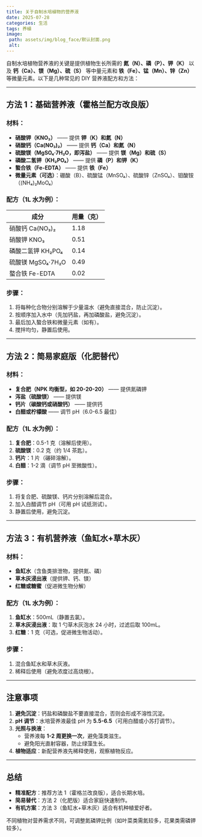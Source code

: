 ```yaml
---
title: 关于自制水培植物的营养液
date: 2025-07-28
categories: 生活
tags: 养植
image:
 path: assets/img/blog_face/默认封面.png
 alt:
---
```

自制水培植物营养液的关键是提供植物生长所需的 **氮（N）、磷（P）、钾（K）** 以及 **钙（Ca）、镁（Mg）、硫（S）** 等中量元素和 **铁（Fe）、锰（Mn）、锌（Zn）** 等微量元素。以下是几种常见的 DIY 营养液配方和方法：

---

## **方法 1：基础营养液（霍格兰配方改良版）**
### **材料**：
- **硝酸钾（KNO₃）** —— 提供 **钾（K）和氮（N）**
- **硝酸钙（Ca(NO₃)₂）** —— 提供 **钙（Ca）和氮（N）**
- **硫酸镁（MgSO₄·7H₂O，即泻盐）** —— 提供 **镁（Mg）和硫（S）**
- **磷酸二氢钾（KH₂PO₄）** —— 提供 **磷（P）和钾（K）**
- **螯合铁（Fe-EDTA）** —— 提供 **铁（Fe）**
- **微量元素（可选）**：硼酸（B）、硫酸锰（MnSO₄）、硫酸锌（ZnSO₄）、钼酸铵（(NH₄)₂MoO₄）

### **配方（1L 水为例）**：
| 成分          | 用量（克） |
|---------------|-----------|
| 硝酸钙 Ca(NO₃)₂ | 1.18      |
| 硝酸钾 KNO₃    | 0.51      |
| 磷酸二氢钾 KH₂PO₄ | 0.14      |
| 硫酸镁 MgSO₄·7H₂O | 0.49      |
| 螯合铁 Fe-EDTA | 0.02      |

### **步骤**：
1. 将每种化合物分别溶解于少量温水（避免直接混合，防止沉淀）。
2. 按顺序加入水中（先加钙盐，再加磷酸盐，避免沉淀）。
3. 最后加入螯合铁和微量元素（如有）。
4. 搅拌均匀，静置后使用。

---

## **方法 2：简易家庭版（化肥替代）**
### **材料**：
- **复合肥（NPK 均衡型，如 20-20-20）** —— 提供氮磷钾
- **泻盐（硫酸镁）** —— 提供镁
- **钙片（碳酸钙或硝酸钙）** —— 提供钙
- **白醋或柠檬酸** —— 调节 pH（6.0-6.5 最佳）

### **配方（1L 水为例）**：
1. **复合肥**：0.5-1 克（溶解后使用）。
2. **硫酸镁**：0.2 克（约 1/4 茶匙）。
3. **钙片**：1 片（碾碎溶解）。
4. **白醋**：1-2 滴（调节 pH 至微酸性）。

### **步骤**：
1. 将复合肥、硫酸镁、钙片分别溶解后混合。
2. 加入白醋调节 pH（可用 pH 试纸测试）。
3. 静置后使用，避免沉淀。

---

## **方法 3：有机营养液（鱼缸水+草木灰）**
### **材料**：
- **鱼缸水**（含鱼类排泄物，提供氮、磷）
- **草木灰浸出液**（提供钾、钙、镁）
- **红糖或糖蜜**（促进微生物分解）

### **配方（1L 水为例）**：
1. **鱼缸水**：500mL（静置去氯）。
2. **草木灰浸出液**：取 1 勺草木灰泡水 24 小时，过滤后取 100mL。
3. **红糖**：1 克（可选，促进微生物活动）。

### **步骤**：
1. 混合鱼缸水和草木灰液。
2. 稀释后使用（避免浓度过高烧根）。

---

## **注意事项**
1. **避免沉淀**：钙盐和磷酸盐不要直接混合，否则会形成不溶性沉淀。
2. **pH 调节**：水培营养液最佳 pH 为 **5.5-6.5**（可用白醋或小苏打调节）。
3. **光照与换液**：
   - 营养液每 **1-2 周更换一次**，避免藻类滋生。
   - 避免阳光直射容器，防止绿藻生长。
4. **植物适应**：新配营养液先稀释使用，观察植物反应。

---

## **总结**
- **精准配方**：推荐方法 1（霍格兰改良版），适合长期水培。
- **简易替代**：方法 2（化肥版）适合家庭快速制作。
- **有机方案**：方法 3（鱼缸水+草木灰）适合有机种植爱好者。

不同植物对营养需求不同，可调整氮磷钾比例（如叶菜类需氮较多，花果类需磷钾较多）。
